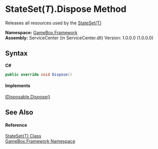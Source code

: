 # StateSet(*T*).Dispose Method 
 

Releases all resources used by the <a href="5ca3a2d0-cfdd-da7c-65e7-1a3a5ba59b01">StateSet(T)</a>

**Namespace:**&nbsp;<a href="a8957fe6-9cc0-3a6d-cd5c-a2a246efee1e">GameBox.Framework</a><br />**Assembly:**&nbsp;ServiceCenter (in ServiceCenter.dll) Version: 1.0.0.0 (1.0.0.0)

## Syntax

**C#**<br />
``` C#
public override void Dispose()
```


#### Implements
<a href="http://msdn2.microsoft.com/zh-cn/library/es4s3w1d" target="_blank">IDisposable.Dispose()</a><br />

## See Also


#### Reference
<a href="5ca3a2d0-cfdd-da7c-65e7-1a3a5ba59b01">StateSet(T) Class</a><br /><a href="a8957fe6-9cc0-3a6d-cd5c-a2a246efee1e">GameBox.Framework Namespace</a><br />